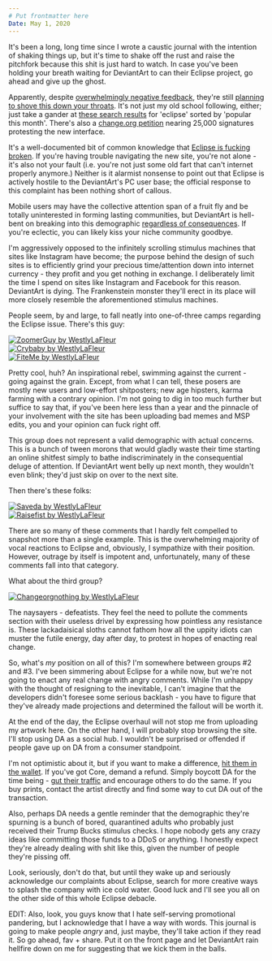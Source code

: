 ```yaml
---
# Put frontmatter here
Date: May 1, 2020
---
```

It's been a long, long time since I wrote a caustic journal with the intention of shaking things up, but it's time to shake off the rust and raise the pitchfork because this shit is just hard to watch. In case you've been holding your breath waiting for DeviantArt to can their Eclipse project, go ahead and give up the ghost.  

Apparently, despite [overwhelmingly negative feedback](https://sta.sh/01fn4kd2hxd5), they're still [planning to shove this down your throats](https://www.deviantartsupport.com/en/article/new-deviantart-launch-late-may). It's not just my old school following, either; just take a gander at [these search results](https://www.deviantart.com/popular-1-month/?q=eclipse) for 'eclipse' sorted by 'popular this month'. There's also a [change.org petition](https://www.deviantart.com/users/outgoing?http://chng.it/pG4KJQCm58) nearing 25,000 signatures protesting the new interface.  

It's a well-documented bit of common knowledge that [Eclipse is fucking broken](https://www.deviantart.com/mrs-durden/journal/What-s-wrong-with-Eclipse-can-we-fix-it-794107629). If you're having trouble navigating the new site, you're not alone - it's also not your fault (i.e. you're not just some old fart that can't internet properly anymore.) Neither is it alarmist nonsense to point out that Eclipse is actively hostile to the DeviantArt's PC user base; the official response to this complaint has been nothing short of callous.  

Mobile users may have the collective attention span of a fruit fly and be totally uninterested in forming lasting communities, but DeviantArt is hell-bent on breaking into this demographic [regardless of consequences](https://www.deviantart.com/mrs-durden/journal/Eclipse-And-The-Broken-Tag-System-798509704). If you're eclectic, you can likely kiss your niche community goodbye.  

I'm aggressively opposed to the infinitely scrolling stimulus machines that sites like Instagram have become; the purpose behind the design of such sites is to efficiently grind your precious time/attention down into internet currency - they profit and you get nothing in exchange. I deliberately limit the time I spend on sites like Instagram and Facebook for this reason. DeviantArt is dying. The Frankenstein monster they'll erect in its place will more closely resemble the aforementioned stimulus machines.  

People seem, by and large, to fall neatly into one-of-three camps regarding the Eclipse issue. There's this guy:  

[![ZoomerGuy by WestlyLaFleur](https://images-wixmp-ed30a86b8c4ca887773594c2.wixmp.com/f/e5874664-5d6f-43d9-a92e-a5f05fb8f443/ddw6mkd-687713a2-e371-41a2-b7b1-ac6d506fa62e.jpg/v1/fill/w_1280,h_246,q_75,strp/zoomerguy_by_westlylafleur_ddw6mkd-fullview.jpg?token=eyJ0eXAiOiJKV1QiLCJhbGciOiJIUzI1NiJ9.eyJzdWIiOiJ1cm46YXBwOjdlMGQxODg5ODIyNjQzNzNhNWYwZDQxNWVhMGQyNmUwIiwiaXNzIjoidXJuOmFwcDo3ZTBkMTg4OTgyMjY0MzczYTVmMGQ0MTVlYTBkMjZlMCIsIm9iaiI6W1t7ImhlaWdodCI6Ijw9MjQ2IiwicGF0aCI6IlwvZlwvZTU4NzQ2NjQtNWQ2Zi00M2Q5LWE5MmUtYTVmMDVmYjhmNDQzXC9kZHc2bWtkLTY4NzcxM2EyLWUzNzEtNDFhMi1iN2IxLWFjNmQ1MDZmYTYyZS5qcGciLCJ3aWR0aCI6Ijw9MTI4MCJ9XV0sImF1ZCI6WyJ1cm46c2VydmljZTppbWFnZS5vcGVyYXRpb25zIl19.RZkLv06pfiPt2ttxWFWEG1rXyFs5SjWYTDYP_TNl7dA "ZoomerGuy by WestlyLaFleur")](https://sta.sh/0164ybzb4zcg)  
[![Crybaby by WestlyLaFleur](https://images-wixmp-ed30a86b8c4ca887773594c2.wixmp.com/f/e5874664-5d6f-43d9-a92e-a5f05fb8f443/ddw6msq-656ca565-1fd8-42e9-851c-15439fe27b0c.jpg/v1/fill/w_1280,h_105,q_75,strp/crybaby_by_westlylafleur_ddw6msq-fullview.jpg?token=eyJ0eXAiOiJKV1QiLCJhbGciOiJIUzI1NiJ9.eyJzdWIiOiJ1cm46YXBwOjdlMGQxODg5ODIyNjQzNzNhNWYwZDQxNWVhMGQyNmUwIiwiaXNzIjoidXJuOmFwcDo3ZTBkMTg4OTgyMjY0MzczYTVmMGQ0MTVlYTBkMjZlMCIsIm9iaiI6W1t7ImhlaWdodCI6Ijw9MTA1IiwicGF0aCI6IlwvZlwvZTU4NzQ2NjQtNWQ2Zi00M2Q5LWE5MmUtYTVmMDVmYjhmNDQzXC9kZHc2bXNxLTY1NmNhNTY1LTFmZDgtNDJlOS04NTFjLTE1NDM5ZmUyN2IwYy5qcGciLCJ3aWR0aCI6Ijw9MTI4MCJ9XV0sImF1ZCI6WyJ1cm46c2VydmljZTppbWFnZS5vcGVyYXRpb25zIl19.D-YHSx9rqD448ZW7aKLt9fAEl2SeQjqLlVDEqGRatXo "Crybaby by WestlyLaFleur")](https://sta.sh/01t0nehn110w)  
[![FiteMe by WestlyLaFleur](https://images-wixmp-ed30a86b8c4ca887773594c2.wixmp.com/f/e5874664-5d6f-43d9-a92e-a5f05fb8f443/ddw6mvm-888b2871-b6b7-4b52-9569-07ef815f2d2d.jpg/v1/fill/w_1280,h_127,q_75,strp/fiteme_by_westlylafleur_ddw6mvm-fullview.jpg?token=eyJ0eXAiOiJKV1QiLCJhbGciOiJIUzI1NiJ9.eyJzdWIiOiJ1cm46YXBwOjdlMGQxODg5ODIyNjQzNzNhNWYwZDQxNWVhMGQyNmUwIiwiaXNzIjoidXJuOmFwcDo3ZTBkMTg4OTgyMjY0MzczYTVmMGQ0MTVlYTBkMjZlMCIsIm9iaiI6W1t7ImhlaWdodCI6Ijw9MTI3IiwicGF0aCI6IlwvZlwvZTU4NzQ2NjQtNWQ2Zi00M2Q5LWE5MmUtYTVmMDVmYjhmNDQzXC9kZHc2bXZtLTg4OGIyODcxLWI2YjctNGI1Mi05NTY5LTA3ZWY4MTVmMmQyZC5qcGciLCJ3aWR0aCI6Ijw9MTI4MCJ9XV0sImF1ZCI6WyJ1cm46c2VydmljZTppbWFnZS5vcGVyYXRpb25zIl19.8lKCUj2-j5uzWZ5gYRXTwdpFcz6Zg1mO1VnedGblLjU "FiteMe by WestlyLaFleur")](https://sta.sh/016j0y6gbq13)  

Pretty cool, huh? An inspirational rebel, swimming against the current - going against the grain. Except, from what I can tell, these posers are mostly new users and low-effort shitposters; new age hipsters, karma farming with a contrary opinion. I'm not going to dig in too much further but suffice to say that, if you've been here less than a year and the pinnacle of your involvement with the site has been uploading bad memes and MSP edits, you and your opinion can fuck right off.  

This group does not represent a valid demographic with actual concerns. This is a bunch of tween morons that would gladly waste their time starting an online shitfest simply to bathe indiscriminately in the consequential deluge of attention. If DeviantArt went belly up next month, they wouldn't even blink; they'd just skip on over to the next site.  

Then there's these folks:  

[![Saveda by WestlyLaFleur](https://images-wixmp-ed30a86b8c4ca887773594c2.wixmp.com/f/e5874664-5d6f-43d9-a92e-a5f05fb8f443/ddw6nuu-7629bb52-bc08-4265-82af-6dd37bde4b46.jpg/v1/fill/w_1280,h_108,q_75,strp/saveda_by_westlylafleur_ddw6nuu-fullview.jpg?token=eyJ0eXAiOiJKV1QiLCJhbGciOiJIUzI1NiJ9.eyJzdWIiOiJ1cm46YXBwOjdlMGQxODg5ODIyNjQzNzNhNWYwZDQxNWVhMGQyNmUwIiwiaXNzIjoidXJuOmFwcDo3ZTBkMTg4OTgyMjY0MzczYTVmMGQ0MTVlYTBkMjZlMCIsIm9iaiI6W1t7ImhlaWdodCI6Ijw9MTA4IiwicGF0aCI6IlwvZlwvZTU4NzQ2NjQtNWQ2Zi00M2Q5LWE5MmUtYTVmMDVmYjhmNDQzXC9kZHc2bnV1LTc2MjliYjUyLWJjMDgtNDI2NS04MmFmLTZkZDM3YmRlNGI0Ni5qcGciLCJ3aWR0aCI6Ijw9MTI4MCJ9XV0sImF1ZCI6WyJ1cm46c2VydmljZTppbWFnZS5vcGVyYXRpb25zIl19.r7JtWgv8qPUbJYcIgzvN0LIpLZbWxo-J_lFxmOZnvcs "Saveda by WestlyLaFleur")](https://sta.sh/02ebysip7yey)  
[![Raisefist by WestlyLaFleur](https://images-wixmp-ed30a86b8c4ca887773594c2.wixmp.com/f/e5874664-5d6f-43d9-a92e-a5f05fb8f443/ddw6nww-90bcd8c0-8bdd-4b91-89a3-4fceda5fc7d6.jpg/v1/fill/w_1280,h_98,q_75,strp/raisefist_by_westlylafleur_ddw6nww-fullview.jpg?token=eyJ0eXAiOiJKV1QiLCJhbGciOiJIUzI1NiJ9.eyJzdWIiOiJ1cm46YXBwOjdlMGQxODg5ODIyNjQzNzNhNWYwZDQxNWVhMGQyNmUwIiwiaXNzIjoidXJuOmFwcDo3ZTBkMTg4OTgyMjY0MzczYTVmMGQ0MTVlYTBkMjZlMCIsIm9iaiI6W1t7ImhlaWdodCI6Ijw9OTgiLCJwYXRoIjoiXC9mXC9lNTg3NDY2NC01ZDZmLTQzZDktYTkyZS1hNWYwNWZiOGY0NDNcL2RkdzZud3ctOTBiY2Q4YzAtOGJkZC00YjkxLTg5YTMtNGZjZWRhNWZjN2Q2LmpwZyIsIndpZHRoIjoiPD0xMjgwIn1dXSwiYXVkIjpbInVybjpzZXJ2aWNlOmltYWdlLm9wZXJhdGlvbnMiXX0.Vzzi4ouHcG5YY76OCYZ-ZfcP-lTyMQ_oFR0yVtZwpGM "Raisefist by WestlyLaFleur")](https://sta.sh/0k1e8mtjwzu)  

There are so many of these comments that I hardly felt compelled to snapshot more than a single example. This is the overwhelming majority of vocal reactions to Eclipse and, obviously, I sympathize with their position. However, outrage by itself is impotent and, unfortunately, many of these comments fall into that category.  

What about the third group?  

[![Changeorgnothing by WestlyLaFleur](https://images-wixmp-ed30a86b8c4ca887773594c2.wixmp.com/f/e5874664-5d6f-43d9-a92e-a5f05fb8f443/ddw6o8e-47918efe-9c49-4be6-8508-2c16b70d5b21.jpg/v1/fill/w_1280,h_98,q_75,strp/changeorgnothing_by_westlylafleur_ddw6o8e-fullview.jpg?token=eyJ0eXAiOiJKV1QiLCJhbGciOiJIUzI1NiJ9.eyJzdWIiOiJ1cm46YXBwOjdlMGQxODg5ODIyNjQzNzNhNWYwZDQxNWVhMGQyNmUwIiwiaXNzIjoidXJuOmFwcDo3ZTBkMTg4OTgyMjY0MzczYTVmMGQ0MTVlYTBkMjZlMCIsIm9iaiI6W1t7ImhlaWdodCI6Ijw9OTgiLCJwYXRoIjoiXC9mXC9lNTg3NDY2NC01ZDZmLTQzZDktYTkyZS1hNWYwNWZiOGY0NDNcL2RkdzZvOGUtNDc5MThlZmUtOWM0OS00YmU2LTg1MDgtMmMxNmI3MGQ1YjIxLmpwZyIsIndpZHRoIjoiPD0xMjgwIn1dXSwiYXVkIjpbInVybjpzZXJ2aWNlOmltYWdlLm9wZXJhdGlvbnMiXX0.02MQHz8dfOI2hobAN3EKl-O_lWME_-kQfX1AbEVT_xA "Changeorgnothing by WestlyLaFleur")](https://sta.sh/0cuufes16b9)  

The naysayers - defeatists. They feel the need to pollute the comments section with their useless drivel by expressing how pointless any resistance is. These lackadaisical sloths cannot fathom how all the uppity idiots can muster the futile energy, day after day, to protest in hopes of enacting real change.  

So, what's _my_ position on all of this? I'm somewhere between groups #2 and #3. I've been simmering about Eclipse for a while now, but we're not going to enact any real change with angry comments. While I'm unhappy with the thought of resigning to the inevitable, I can't imagine that the developers didn't foresee some serious backlash - you have to figure that they've already made projections and determined the fallout will be worth it.  

At the end of the day, the Eclipse overhaul will not stop me from uploading my artwork here. On the other hand, I will probably stop browsing the site. I'll stop using DA as a social hub. I wouldn't be surprised or offended if people gave up on DA from a consumer standpoint.  

I'm not optimistic about it, but if you want to make a difference, [hit them in the wallet](https://www.deviantart.com/ponyportal/art/Dear-Core-Members-839324946). If you've got Core, demand a refund. Simply boycott DA for the time being - [gut their traffic](https://www.deviantart.com/howl-n-hart/journal/The-Sound-Of-Silence-Let-It-Begin-840000362) and encourage others to do the same. If you buy prints, contact the artist directly and find some way to cut DA out of the transaction.  

Also, perhaps DA needs a gentle reminder that the demographic they're spurning is a bunch of bored, quarantined adults who probably just received their Trump Bucks stimulus checks. I hope nobody gets any crazy ideas like committing those funds to a DDoS or anything. I honestly expect they're already dealing with shit like this, given the number of people they're pissing off.  

Look, seriously, don't do that, but until they wake up and seriously acknowledge our complaints about Eclipse, search for more creative ways to splash the company with ice cold water. Good luck and I'll see you all on the other side of this whole Eclipse debacle.  

EDIT: Also, look, you guys know that I hate self-serving promotional pandering, but I acknowledge that I have a way with words. This journal is going to make people _angry_ and, just maybe, they'll take action if they read it. So go ahead, fav + share. Put it on the front page and let DeviantArt rain hellfire down on me for suggesting that we kick them in the balls.